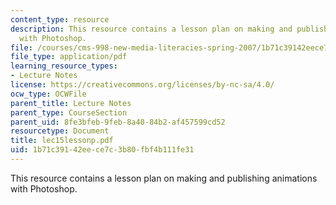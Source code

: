 ```yaml
---
content_type: resource
description: This resource contains a lesson plan on making and publishing animations
  with Photoshop.
file: /courses/cms-998-new-media-literacies-spring-2007/1b71c39142eece7c3b80fbf4b111fe31_lec15lessonp.pdf
file_type: application/pdf
learning_resource_types:
- Lecture Notes
license: https://creativecommons.org/licenses/by-nc-sa/4.0/
ocw_type: OCWFile
parent_title: Lecture Notes
parent_type: CourseSection
parent_uid: 8fe3bfeb-9feb-8a40-84b2-af457599cd52
resourcetype: Document
title: lec15lessonp.pdf
uid: 1b71c391-42ee-ce7c-3b80-fbf4b111fe31
---
```

This resource contains a lesson plan on making and publishing animations with Photoshop.
